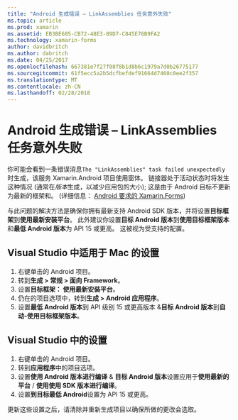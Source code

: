```yaml
---
title: "Android 生成错误 – LinkAssemblies 任务意外失败"
ms.topic: article
ms.prod: xamarin
ms.assetid: EB3BE685-CB72-48E3-89D7-C845E76B9FA2
ms.technology: xamarin-forms
author: davidbritch
ms.author: dabritch
ms.date: 04/25/2017
ms.openlocfilehash: 667381e7f27f08f8b1d8b6c1979a7d0b26775177
ms.sourcegitcommit: 61f5ecc5a2b5dcfbefdef91664d7460c0ee2f357
ms.translationtype: MT
ms.contentlocale: zh-CN
ms.lasthandoff: 02/28/2018
---
```

# <a name="android-build-error--the-linkassemblies-task-failed-unexpectedly"></a>Android 生成错误 – LinkAssemblies 任务意外失败

你可能会看到一条错误消息`The "LinkAssemblies" task failed unexpectedly`时生成，该服务 Xamarin.Android 项目使用窗体。 链接器处于活动状态时将发生这种情况 (通常在*版本*生成，以减少应用包的大小); 这是由于 Android 目标不更新为最新的框架和。 (详细信息： [Android 要求的 Xamarin.Forms](~/xamarin-forms/get-started/installation.md#android))

与此问题的解决方法是确保你拥有最新支持 Android SDK 版本，并将设置**目标框架**到**使用最新安装平台**。 此外建议你设置**目标 Android 版本**到**使用目标框架版本**和**最低 Android 版本**为 API 15 或更高。 这被视为受支持的配置。

## <a name="setting-in-visual-studio-for-mac"></a>Visual Studio 中适用于 Mac 的设置

1.  右键单击的 Android 项目。
2.  转到**生成 > 常规 > 面向 Framework**。
3.  设置**目标框架： 使用最新安装平台**。
4.  仍在的项目选项中，转到**生成 > Android 应用程序**。
5.  设置**最低 Android 版本**到 API 级别 15 或更高版本 &**目标 Android 版本**到**自动-使用目标框架版本**。

## <a name="setting-in-visual-studio"></a>Visual Studio 中的设置

1.  右键单击的 Android 项目。
2.  转到**应用程序**中的项目选项。
3.  设置**使用 Android 版本进行编译** & **目标 Android 版本**设置应用于**使用最新的平台** / **使用使用 SDK 版本进行编译**。
4.  设置**到目标最低 Android**设置为 API 15 或更高。

更新这些设置之后，请清除并重新生成项目以确保所做的更改会选取。
